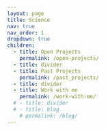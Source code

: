 ```yaml
---
layout: page
title: Science
nav: true
nav_order: 1
dropdown: true
children:
  - title: Open Projects
    permalink: /open-projects/
  - title: divider
  - title: Past Projects
    permalink: /past_projects/
  - title: divider
  - title: Work with me
    permalink: /work-with-me/
  # - title: divider
  # - title: blog
    # permalink: /blog/
---
```

